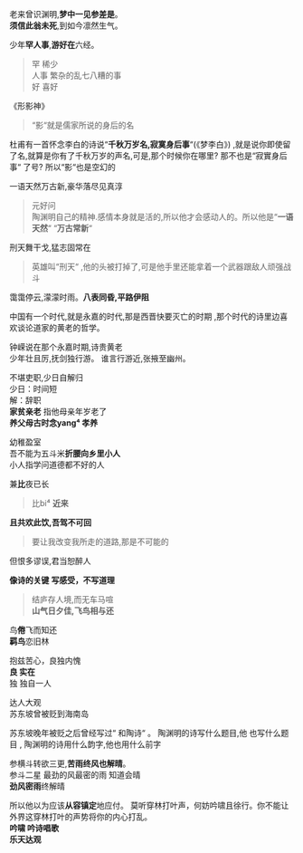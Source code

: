 
老来曾识渊明,**梦中一见参差是**。  
**须信此翁未死**,到如今凛然生气。  


少年**罕人事**,**游好在**六经。  
> 罕  稀少  
人事  繁杂的乱七八糟的事  
好  喜好  


《形影神》  
> “影“就是儒家所说的身后的名  

杜甫有一首怀念李白的诗说“**千秋万岁名,寂寞身后事**“(《梦李白》) ,就是说你即使留了名,就算是你有了千秋万岁的声名,可是,那个时候你在哪里? 那不也是“寂實身后事“ 了号? 所以“影“也是空幻的  

一语天然万古新,豪华落尽见真淳  
> 元好问  
陶渊明自己的精神.感情本身就是活的,所以他才会感动人的。所以他是“**一语天然**“ “**万古常新**“    

刑天舞干戈,猛志固常在    
> 英雄叫“刑天“ ,他的头被打掉了,可是他手里还能拿着一个武器跟敌人顽强战斗  

霭霭停云,濛濛时雨。**八表同昏,平路伊阻**  
> 

中国有一个时代,就是永嘉的时代,那是西晋快要灭亡的时期 ,那个时代的诗里边喜欢谈论道家的黄老的哲学。  

钟嵘说在那个永嘉时期,诗贵黄老   
少年壮且厉,抚剑独行游。
谁言行游近,张掖至幽州。  

不堪吏职,少日自解归   
少日：时间短  
解：辞职        
**家贫亲老**  指他母亲年岁老了   
**养父母古时念yang⁴  孝养**      


幼稚盈室  
吾不能为五斗米**折腰向乡里小人**    
小人指学问道德都不好的人  

兼**比**夜已长  
> 比bi⁴  **近来**  

**且共欢此饮,吾驾不可回**   
> 要让我改变我所走的道路,那是不可能的  

但恨多谬误,君当恕醉人  


**像诗的关键**  **写感受，不写道理**  
 > 结庐存人境,而无车马喧   
**山气日夕佳,飞鸟相与还**  

鸟**倦**飞而知还  
**羁鸟**恋旧林  

抱兹苦心，良独内愧  
**良 实在**  
独 独自一人   

达人大观    
苏东坡曾被贬到海南岛  

苏东坡晚年被贬之后曾经写过“ 和陶诗“ 。
陶渊明的诗写什么题目,他 也写什么题目 , 陶渊明的诗用什么韵字,他也用什么前字    

参横斗转欲三更,**苦雨终风也解晴**。   
参斗二星  最劲的风最密的雨  知道会晴  
**劲风密雨**终解晴  

所以他以为应该**从容镇定**地应付。 莫听穿林打叶声，何妨吟啸且徐行。你不能让外界这穿林打叶的声势将你的内心打乱。  
**吟啸  吟诗唱歌**    
**乐天达观**    

